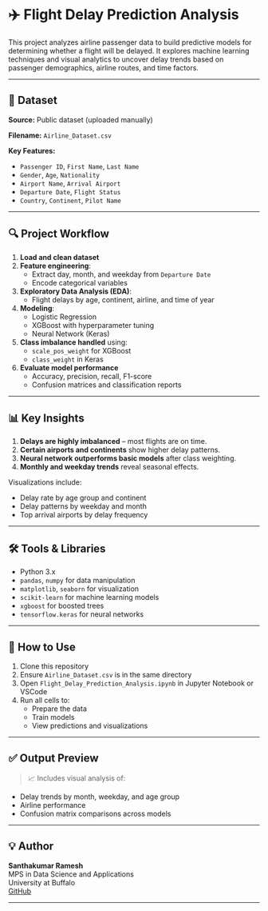 
# ✈️ Flight Delay Prediction Analysis

This project analyzes airline passenger data to build predictive models for determining whether a flight will be delayed. It explores machine learning techniques and visual analytics to uncover delay trends based on passenger demographics, airline routes, and time factors.

---

## 📁 Dataset

**Source:** Public dataset (uploaded manually)

**Filename:** `Airline_Dataset.csv`

**Key Features:**
- `Passenger ID`, `First Name`, `Last Name`
- `Gender`, `Age`, `Nationality`
- `Airport Name`, `Arrival Airport`
- `Departure Date`, `Flight Status`
- `Country`, `Continent`, `Pilot Name`

---

## 🔍 Project Workflow

1. **Load and clean dataset**
2. **Feature engineering**:
   - Extract day, month, and weekday from `Departure Date`
   - Encode categorical variables
3. **Exploratory Data Analysis (EDA)**:
   - Flight delays by age, continent, airline, and time of year
4. **Modeling**:
   - Logistic Regression
   - XGBoost with hyperparameter tuning
   - Neural Network (Keras)
5. **Class imbalance handled** using:
   - `scale_pos_weight` for XGBoost
   - `class_weight` in Keras
6. **Evaluate model performance**
   - Accuracy, precision, recall, F1-score
   - Confusion matrices and classification reports

---

## 📊 Key Insights

1. **Delays are highly imbalanced** – most flights are on time.
2. **Certain airports and continents** show higher delay patterns.
3. **Neural network outperforms basic models** after class weighting.
4. **Monthly and weekday trends** reveal seasonal effects.

Visualizations include:
- Delay rate by age group and continent
- Delay patterns by weekday and month
- Top arrival airports by delay frequency

---

## 🛠 Tools & Libraries

- Python 3.x
- `pandas`, `numpy` for data manipulation
- `matplotlib`, `seaborn` for visualization
- `scikit-learn` for machine learning models
- `xgboost` for boosted trees
- `tensorflow.keras` for neural networks

---

## 🧠 How to Use

1. Clone this repository
2. Ensure `Airline_Dataset.csv` is in the same directory
3. Open `Flight_Delay_Prediction_Analysis.ipynb` in Jupyter Notebook or VSCode
4. Run all cells to:
   - Prepare the data
   - Train models
   - View predictions and visualizations

---

## ✅ Output Preview

> 📈 Includes visual analysis of:
- Delay trends by month, weekday, and age group
- Airline performance
- Confusion matrix comparisons across models

---

## 💡 Author

**Santhakumar Ramesh**  
MPS in Data Science and Applications  
University at Buffalo  
[GitHub](https://github.com/Santhakumarramesh)

---
